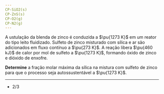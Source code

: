 ```yaml
---
CP-SiO2(s)
CP-ZnS(s)
CP-O2(g)
CP-N2(g)
---
```

A ustulação da blenda de zinco é conduzida a $\pu{1273 K}$ em um reator do tipo leito fluidizado. Sulfeto de zinco misturado com sílica e ar são adicionados em fluxo contínuo a $\pu{273 K}$. A reação libera $\pu{460 kJ}$ de calor por mol de sulfeto a $\pu{1273 K}$, formando óxido de zinco e dióxido de enxofre.

**Determine** a fração molar máxima da sílica na mistura com sulfeto de zinco para que o processo seja autossustentável a $\pu{1273 K}$.

---

- 2/3 
